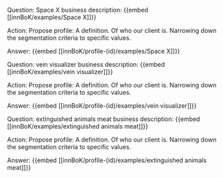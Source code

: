 Question: Space X business description:
{{embed [[innBoK/examples/Space X]]}}

Action: Propose profile: A definition. Of who our client is. Narrowing down the segmentation criteria to specific values.

Answer:
{{embed [[innBoK/profile-(id)/examples/Space X]]}}

Question: vein visualizer business description:
{{embed [[innBoK/examples/vein visualizer]]}}

Action: Propose profile: A definition. Of who our client is. Narrowing down the segmentation criteria to specific values.

Answer:
{{embed [[innBoK/profile-(id)/examples/vein visualizer]]}}

Question: extinguished animals meat business description:
{{embed [[innBoK/examples/extinguished animals meat]]}}

Action: Propose profile: A definition. Of who our client is. Narrowing down the segmentation criteria to specific values.

Answer:
{{embed [[innBoK/profile-(id)/examples/extinguished animals meat]]}}



